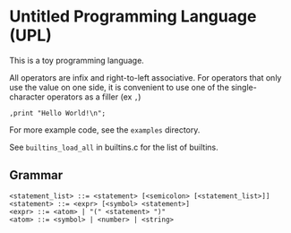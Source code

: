 # Untitled Programming Language (UPL)

This is a toy programming language.

All operators are infix and right-to-left associative.
For operators that only use the value on one side, it is convenient to use one of the single-character operators as a filler (ex `,`)

```
,print "Hello World!\n";
```

For more example code, see the `examples` directory.

See `builtins_load_all` in builtins.c for the list of builtins.

## Grammar

```
<statement_list> ::= <statement> [<semicolon> [<statement_list>]]
<statement> ::= <expr> [<symbol> <statement>]
<expr> ::= <atom> | "(" <statement> ")"
<atom> ::= <symbol> | <number> | <string>
```
